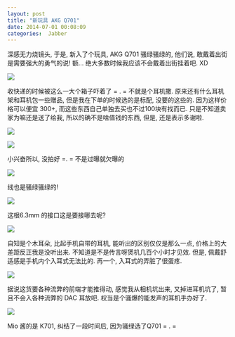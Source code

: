 ```yaml
---
layout: post
title: "新玩具 AKG Q701"
date: 2014-07-01 00:08:09
categories:  Jabber
---
```

<!--more-->
深感无力烧镜头, 于是, 新入了个玩具, AKG Q701  骚绿骚绿的, 他们说, 敢戴着出街是需要强大的勇气的说! 额... 绝大多数时候我应该不会戴着出街挂着吧. XD

![](http://ww2.sinaimg.cn/mw690/62fdd4d5gw1ei2926htjcj21e00s5tug.jpg)

收快递的时候被这么一大个箱子吓着了 = . =  不就是个耳机撒.  原来还有什么耳机架和耳机包一些赠品, 但是我在下单的时候选的是标配, 没要的这些的. 因为这样价格可以便宜 300+, 而这些东西自己单独去买也不过100块有找而已.  只是不知道卖家为嘛还是送了给我, 所以的确不是啥值钱的东西, 但是, 还是表示多谢啦.

![](http://ww3.sinaimg.cn/mw690/62fdd4d5gw1ei292kuehkj21e00wbnmf.jpg)

![](http://ww1.sinaimg.cn/mw690/62fdd4d5gw1ei2a1xqkicj21kw11tquv.jpg)

小兴奋所以, 没拍好 =.  = 不是过曝就欠曝的

![](http://ww2.sinaimg.cn/mw690/62fdd4d5gw1ei293mxh7rj21e02gtkjm.jpg)

线也是骚绿骚绿的!

![](http://ww4.sinaimg.cn/mw690/62fdd4d5gw1ei294w7h3sj21e00s5wvl.jpg)

这根6.3mm 的接口这是要接哪去呢?

![](http://ww1.sinaimg.cn/mw690/62fdd4d5gw1ei293xpi3oj21e00xb7ke.jpg)

自知是个木耳朵,  比起手机自带的耳机, 能听出的区别仅仅是那么一点, 价格上的大差距反正我是没听出来. 不知道是不是传言呀煲机几百个小时才见效.  但是, 佩戴舒适感是手机内个入耳式无法比的.  再一个, 入耳式的弄脏了很蛋疼.

![](http://ww2.sinaimg.cn/mw690/62fdd4d5gw1ei295a6p5vj21e00s54jl.jpg)

据说这货要各种流弊的前端才能推得动, 感觉我从相机坑出来, 又掉进耳机坑了,  暂且不会入各种流弊的 DAC 耳放吧. 权当是个骚爆的能发声的耳机手办好了.


![](http://ww1.sinaimg.cn/mw690/62fdd4d5gw1ei2988hh5hj215o0q21kx.jpg)

Mio 酱的是 K701, 纠结了一段时间后, 因为骚绿选了Q701 = . =